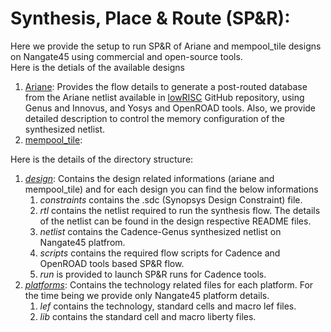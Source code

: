 # **Synthesis, Place \& Route (SP\&R):**
Here we provide the setup to run SP&R of Ariane and mempool_tile designs on Nangate45 using commercial and open-source tools.  
Here is the detials of the available designs
1. [Ariane](./designs/ariane/): Provides the flow details to generate a post-routed database from the Ariane netlist available in [lowRISC](https://github.com/lowRISC/ariane) GitHub repository, using Genus and Innovus, and Yosys and OpenROAD tools. Also, we provide detailed description to control the memory configuration of the synthesized netlist.  
2. [mempool_tile](./design/../designs/mempool_tile/):
  
Here is the details of the directory structure:
1. [*design*](./designs/): Contains the design related informations (ariane and mempool_tile) and for each design you can find the below informations
   1. *constraints* contains the .sdc (Synopsys Design Constraint) file.
   2. *rtl* contains the netlist required to run the synthesis flow. The details of the netlist can be found in the design respective README files.
   3. *netlist* contains the Cadence-Genus synthesized netlist on Nangate45 platfrom.
   4. *scripts* contains the required flow scripts for Cadence and OpenROAD tools based SP\&R flow.
   5. *run* is provided to launch SP\&R runs for Cadence tools.
2. [*platforms*](./platforms/): Contains the technology related files for each platform. For the time being we provide only Nangate45 platform details.
   1. *lef* contains the technology, standard cells and macro lef files.
   2. *lib* contains the standard cell and macro liberty files.

